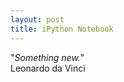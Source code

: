 ```yaml
---
layout: post
title: iPython Notebook
---
```



"*Something new.*"  
                               Leonardo da Vinci
 

